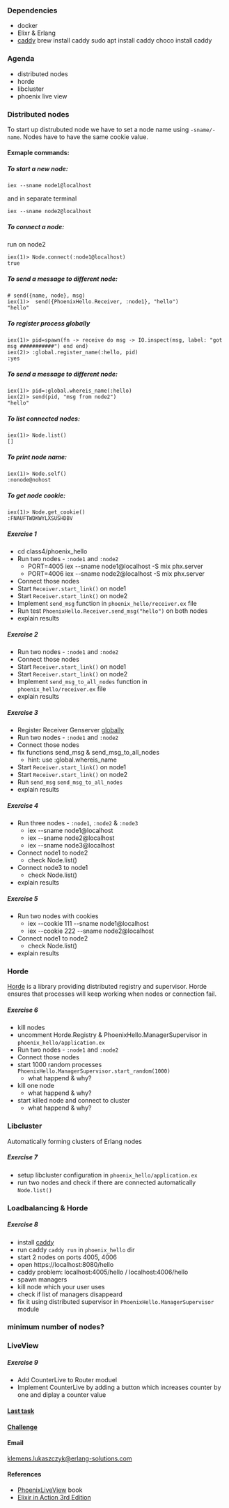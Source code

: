 ### Dependencies

- docker
- Elixr & Erlang
- [caddy](https://caddyserver.com/docs/install#static-binaries)
  brew install caddy
  sudo apt install caddy
  choco install caddy

### Agenda

- distributed nodes
- horde
- libcluster
- phoenix live view

### Distributed nodes

To start up distrubuted node we have to set a node name using `-sname/-name`.
Nodes have to have the same cookie value.

#### Exmaple commands:

##### To start a new node:

```
iex --sname node1@localhost
```

and in separate terminal
```
iex --sname node2@localhost
```

##### To connect a node:

run on node2
```
iex(1)> Node.connect(:node1@localhost)
true
```

##### To send a message to different node:

```
# send({name, node}, msg)
iex(1)>  send({PhoenixHello.Receiver, :node1}, "hello")
"hello"
```

##### To register process globally
```
iex(1)> pid=spawn(fn -> receive do msg -> IO.inspect(msg, label: "got msg ###########") end end)
iex(2)> :global.register_name(:hello, pid)
:yes
```


##### To send a message to different node:

```
iex(1)> pid=:global.whereis_name(:hello)
iex(2)> send(pid, "msg from node2")
"hello"
```

##### To list connected nodes:

```
iex(1)> Node.list()
[]
```

##### To print node name:

```
iex(1)> Node.self()
:nonode@nohost
```

##### To get node cookie:

```
iex(1)> Node.get_cookie()
:FNAUFTWDKWYLXSUSHDBV
```

##### Exercise 1

- cd class4/phoenix_hello
- Run two nodes - `:node1` and `:node2`
  - PORT=4005 iex --sname node1@localhost -S mix phx.server
  - PORT=4006 iex --sname node2@localhost -S mix phx.server
- Connect those nodes
- Start `Receiver.start_link()` on node1
- Start `Receiver.start_link()` on node2
- Implement `send_msg` function in `phoenix_hello/receiver.ex` file
- Run test `PhoenixHello.Receiver.send_msg("hello")` on both nodes
- explain results

##### Exercise 2

- Run two nodes - `:node1` and `:node2`
- Connect those nodes
- Start `Receiver.start_link()` on node1
- Start `Receiver.start_link()` on node2
- Implement `send_msg_to_all_nodes` function in `phoenix_hello/receiver.ex` file
- explain results

##### Exercise 3

- Register Receiver Genserver [globally](https://hexdocs.pm/elixir/1.18.2/GenServer.html#module-name-registration)
- Run two nodes - `:node1` and `:node2`
- Connect those nodes
- fix functions send_msg & send_msg_to_all_nodes
    - hint: use :global.whereis_name
- Start `Receiver.start_link()` on node1
- Start `Receiver.start_link()` on node2
- Run `send_msg` `send_msg_to_all_nodes`
- explain results


##### Exercise 4

- Run three nodes - `:node1`, `:node2` & `:node3`
    - iex --sname node1@localhost
    - iex --sname node2@localhost
    - iex --sname node3@localhost
- Connect node1 to node2
    - check Node.list()
- Connect node3 to node1
    - check Node.list()
- explain results


##### Exercise 5

- Run two nodes with cookies
    - iex --cookie 111 --sname node1@localhost
    - iex --cookie 222 --sname node2@localhost
- Connect node1 to node2
    - check Node.list()
- explain results

### Horde

[Horde](https://github.com/derekkraan/horde) is a library providing distributed registry and supervisor.
Horde ensures that processes will keep working when nodes or connection fail.

##### Exercise 6

- kill nodes
- uncomment Horde.Registry & PhoenixHello.ManagerSupervisor in `phoenix_hello/application.ex`
- Run two nodes - `:node1` and `:node2`
- Connect those nodes
- start 1000 random processes `PhoenixHello.ManagerSupervisor.start_random(1000)`
  - what happend & why?
- kill one node
  - what happend & why?
- start killed node and connect to cluster
  - what happend & why?

### Libcluster

Automatically forming clusters of Erlang nodes

##### Exercise 7

- setup libcluster configuration in `phoenix_hello/application.ex`
- run two nodes and check if there are connected automatically `Node.list()`

### Loadbalancing & Horde

##### Exercise 8


- install [caddy](https://caddyserver.com/docs/install#static-binaries)
- run caddy `caddy run` in `phoenix_hello` dir
- start 2 nodes on ports 4005, 4006
- open https://localhost:8080/hello
- caddy problem: localhost:4005/hello   /   localhost:4006/hello
- spawn managers
- kill node which your user uses
- check if list of managers disappeard
- fix it using distributed supervisor in `PhoenixHello.ManagerSupervisor` module

### minimum number of nodes?

### LiveView

##### Exercise 9

- Add CounterLive to Router moduel
- Implement CounterLive by adding a button which increases counter by one and diplay a counter value


#### [Last task](https://docs.google.com/forms/d/e/1FAIpQLScC7H7rlYuvaNd-xmnVzba7Kw3Sn56e5Ang0fCXspaUKG6EGw/viewform?usp=sharing)

#### [Challenge](https://github.com/LKlemens/elixir_challenge)


#### Email

klemens.lukaszczyk@erlang-solutions.com

#### References

- [PhoenixLiveView](https://pragprog.com/titles/liveview/programming-phoenix-liveview/) book
- [Elixir in Action 3rd Edition](https://www.amazon.com/Elixir-Action-Third-Sa%C5%A1a-Juric-ebook/dp/B0CVHVWP9M?ref_=ast_author_dp)


